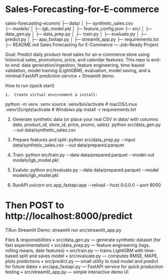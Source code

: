 # Sales-Forecasting-for-E-commerce
sales-forecasting-ecomm/
├─ data/
│  ├─ synthetic_sales.csv      
├─ models/
│  ├─ lgb_model.pkl
│  ├─ feature_config.json
├─ src/
│  ├─ data_gen.py
│  ├─ data_prep.py
│  ├─ train.py
│  ├─ evaluate.py
│  ├─ predict.py
│  ├─ app_fastapi.py
│  ├─ streamlit_app.py
├─ requirements.txt
├─ README.md
Sales Forecasting for E-Commerce — Job-Ready Project

Goal: Predict daily product-level sales for an e-commerce store using historical sales, promotions, price, and calendar features.
This repo is end-to-end: data generation/ingestion, feature engineering, time-based validation, model training (LightGBM), evaluation, model saving, and a minimal FastAPI prediction service + Streamlit demo.

How to run (quick start)


	1.	Create virtual environment & install:
  python -m venv .venv
source .venv/bin/activate      # macOS/Linux
.venv\Scripts\activate         # Windows
pip install -r requirements.txt


2.	Generate synthetic data (or place your real CSV in data/ with columns: date, product_id, store_id, price, promo, sales):
python src/data_gen.py --out data/synthetic_sales.csv


3.	Prepare features and split:
python src/data_prep.py --input data/synthetic_sales.csv --out data/prepared.parquet


4. Train:
python src/train.py --data data/prepared.parquet --model-out models/lgb_model.pkl


5. Evalute:
python src/evaluate.py --data data/prepared.parquet --model models/lgb_model.pkl


6. RunAPI
uvicorn src.app_fastapi:app --reload --host 0.0.0.0 --port 8000
# Then POST to http://localhost:8000/predict


7.Run Streamlit Demo:
streamlit run src/streamlit_app.py


Files & responsibilities
	•	src/data_gen.py — generate synthetic dataset (for fast experimentation)
	•	src/data_prep.py — feature engineering (lags, rolling means, date features)
	•	src/train.py — trains LightGBM with time-based split and saves model
	•	src/evaluate.py — computes RMSE, MAPE, plots predictions
	•	src/predict.py — small utility to load model and predict for future dates
	•	src/app_fastapi.py — FastAPI service for quick production testing
	•	src/streamlit_app.py — simple interactive demo UI
  
